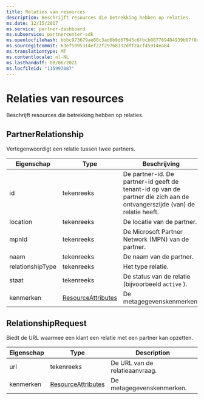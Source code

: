 ```yaml
---
title: Relaties van resources
description: Beschrijft resources die betrekking hebben op relaties.
ms.date: 12/15/2017
ms.service: partner-dashboard
ms.subservice: partnercenter-sdk
ms.openlocfilehash: bbbc973679ae80c3ad6b9d67945c6fbcb087789484939b67f8d8a6b538ce7d37
ms.sourcegitcommit: 63ef5995314ef22f29768132dff2acf45914ea84
ms.translationtype: MT
ms.contentlocale: nl-NL
ms.lasthandoff: 08/06/2021
ms.locfileid: "115997087"
---
```

# <a name="relationships-resources"></a>Relaties van resources

Beschrijft resources die betrekking hebben op relaties.

## <a name="partnerrelationship"></a>PartnerRelationship

Vertegenwoordigt een relatie tussen twee partners.

| Eigenschap         | Type                                                           | Beschrijving                                                                                                                                    |
|------------------|----------------------------------------------------------------|------------------------------------------------------------------------------------------------------------------------------------------------|
| id               | tekenreeks                                                         | De partner-id. De partner-id geeft de tenant-id op van de partner die zich aan de ontvangerszijde (van) de relatie heeft. |
| location         | tekenreeks                                                         | De locatie van de partner.                                                                                                                   |
| mpnId            | tekenreeks                                                         | De Microsoft Partner Network (MPN) van de partner.                                                                                 |
| naam             | tekenreeks                                                         | De naam van de partner.                                                                                                                       |
| relationshipType | tekenreeks                                                         | Het type relatie.                                                                                                                      |
| staat            | tekenreeks                                                         | De status van de relatie (bijvoorbeeld `active` ).                                                                                                 |
| kenmerken       | [ResourceAttributes](utility-resources.md#resourceattributes) | De metagegevenskenmerken.                                                                                                                       |

## <a name="relationshiprequest"></a>RelationshipRequest

Biedt de URL waarmee een klant een relatie met een partner kan opzetten.

| Eigenschap   | Type                                                           | Description                   |
|------------|----------------------------------------------------------------|-------------------------------|
| url        | tekenreeks                                                         | De URL van de relatieaanvraag. |
| kenmerken | [ResourceAttributes](utility-resources.md#resourceattributes) | De metagegevenskenmerken.      |
